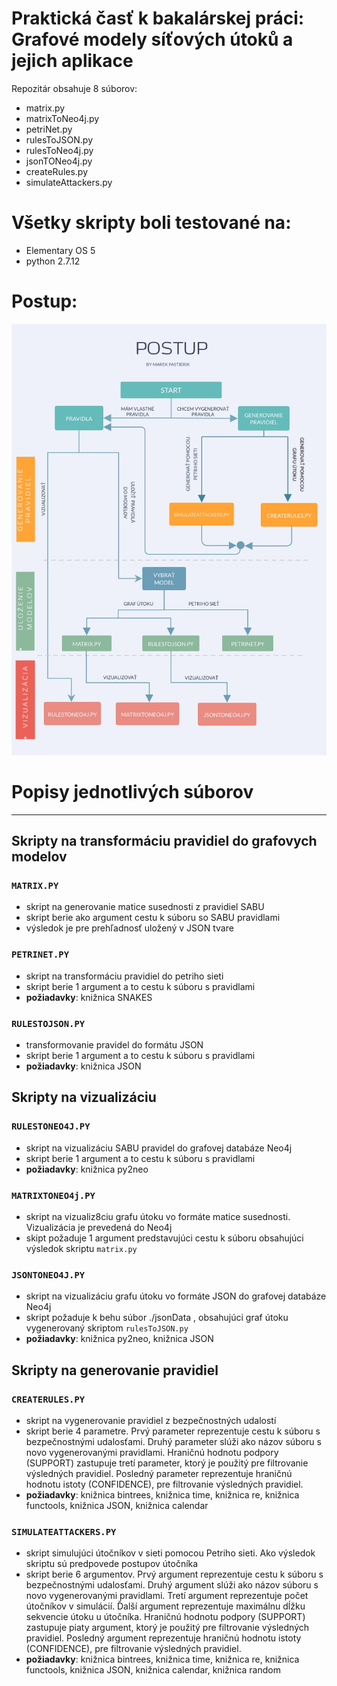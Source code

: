 # Praktická časť k bakalárskej práci: Grafové modely síťových útoků a jejich aplikace
 
 Repozitár obsahuje 8 súborov:
 * matrix.py
 * matrixToNeo4j.py
 * petriNet.py
 * rulesToJSON.py
 * rulesToNeo4j.py
 * jsonTONeo4j.py
 * createRules.py
 * simulateAttackers.py
 
# Všetky skripty boli testované na:
* Elementary OS 5
* python 2.7.12

# Postup: 
 ![postup](https://raw.githubusercontent.com/marek130/bc/master/postup.jpg "Logo Title Text 1")

# Popisy jednotlivých súborov
 ---
## Skripty na transformáciu pravidiel do grafovych modelov
### `MATRIX.PY`
- skript na generovanie matice susednosti z pravidiel SABU
- skript berie ako argument cestu k súboru so SABU pravidlami
- výsledok je pre prehľadnosť uložený v JSON tvare

### `PETRINET.PY`
- skript na transformáciu pravidiel do petriho sieti
- skript berie 1 argument a to cestu k súboru s pravidlami
- **požiadavky**: knižnica SNAKES

### `RULESTOJSON.PY`
- transformovanie pravidel do formátu JSON
- skript berie 1 argument a to cestu k súboru s pravidlami
- **požiadavky**: knižnica JSON

## Skripty na vizualizáciu
### `RULESTONEO4J.PY`
- skript na vizualizáciu SABU pravidel do grafovej databáze Neo4j
- skript berie 1 argument a to cestu k súboru s pravidlami
- **požiadavky**: knižnica py2neo

### `MATRIXTONEO4j.PY`
- skript na vizualiz8ciu grafu útoku vo formáte matice susednosti. Vizualizácia je prevedená do Neo4j
- skipt požaduje 1 argument predstavujúci cestu k súboru obsahujúci výsledok skriptu `matrix.py
`
### `JSONTONEO4J.PY`
- skript na vizualizáciu grafu útoku vo formáte JSON do grafovej databáze Neo4j
- skript požaduje k behu súbor ./jsonData , obsahujúci graf útoku vygenerovaný skriptom `rulesToJSON.py`
- **požiadavky**: knižnica py2neo, knižnica JSON

## Skripty na generovanie pravidiel
### `CREATERULES.PY`
- skript na vygenerovanie pravidiel z bezpečnostných udalostí
- skript berie 4 parametre. Prvý parameter reprezentuje cestu k súboru s bezpečnostnými udalosťami. Druhý parameter slúži ako názov súboru s novo vygenerovanými pravidlami. Hraničnú hodnotu podpory (SUPPORT) zastupuje tretí parameter, ktorý je použitý pre filtrovanie výsledných pravidiel. Posledný parameter reprezentuje hraničnú hodnotu istoty (CONFIDENCE), pre filtrovanie výsledných pravidiel.
- **požiadavky**: knižnica bintrees, knižnica time, knižnica re, knižnica functools, knižnica JSON, knižnica calendar

### `SIMULATEATTACKERS.PY`
- skript simulujúci útočníkov v sieti pomocou Petriho sieti. Ako výsledok skriptu sú predpovede postupov útočníka
- skript berie 6 argumentov. Prvý argument reprezentuje cestu k súboru s bezpečnostnými udalosťami. Druhý argument slúži ako názov súboru s novo vygenerovanými pravidlami. Tretí argument reprezentuje počet útočníkov v simulácií. Ďalší argument reprezentuje maximálnu dĺžku sekvencie útoku u útočníka. Hraničnú hodnotu podpory (SUPPORT) zastupuje piaty argument, ktorý je použitý pre filtrovanie výsledných pravidiel. Posledný argument reprezentuje hraničnú hodnotu istoty (CONFIDENCE), pre filtrovanie výsledných pravidiel.
-  **požiadavky**: knižnica bintrees, knižnica time, knižnica re, knižnica functools, knižnica JSON, knižnica calendar, knižnica random

 
